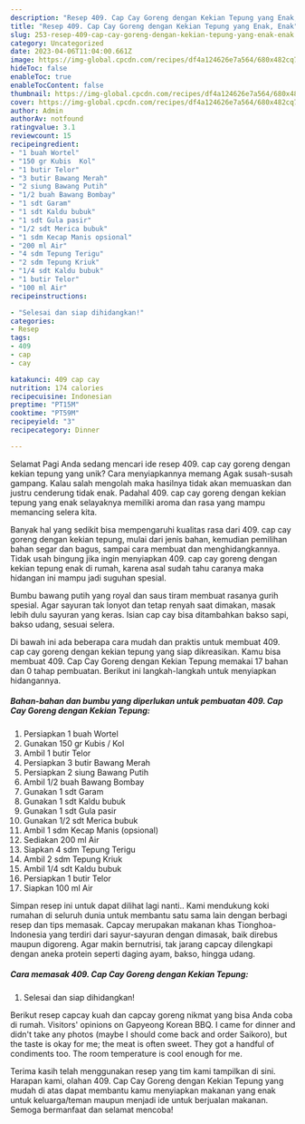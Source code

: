 ```yaml
---
description: "Resep 409. Cap Cay Goreng dengan Kekian Tepung yang Enak, Enak"
title: "Resep 409. Cap Cay Goreng dengan Kekian Tepung yang Enak, Enak"
slug: 253-resep-409-cap-cay-goreng-dengan-kekian-tepung-yang-enak-enak
category: Uncategorized
date: 2023-04-06T11:04:00.661Z
image: https://img-global.cpcdn.com/recipes/df4a124626e7a564/680x482cq70/409-cap-cay-goreng-dengan-kekian-tepung-foto-resep-utama.jpg
hideToc: false
enableToc: true
enableTocContent: false
thumbnail: https://img-global.cpcdn.com/recipes/df4a124626e7a564/680x482cq70/409-cap-cay-goreng-dengan-kekian-tepung-foto-resep-utama.jpg
cover: https://img-global.cpcdn.com/recipes/df4a124626e7a564/680x482cq70/409-cap-cay-goreng-dengan-kekian-tepung-foto-resep-utama.jpg
author: Admin
authorAv: notfound
ratingvalue: 3.1
reviewcount: 15
recipeingredient:
- "1 buah Wortel"
- "150 gr Kubis  Kol"
- "1 butir Telor"
- "3 butir Bawang Merah"
- "2 siung Bawang Putih"
- "1/2 buah Bawang Bombay"
- "1 sdt Garam"
- "1 sdt Kaldu bubuk"
- "1 sdt Gula pasir"
- "1/2 sdt Merica bubuk"
- "1 sdm Kecap Manis opsional"
- "200 ml Air"
- "4 sdm Tepung Terigu"
- "2 sdm Tepung Kriuk"
- "1/4 sdt Kaldu bubuk"
- "1 butir Telor"
- "100 ml Air"
recipeinstructions:

- "Selesai dan siap dihidangkan!"
categories:
- Resep
tags:
- 409
- cap
- cay

katakunci: 409 cap cay 
nutrition: 174 calories
recipecuisine: Indonesian
preptime: "PT15M"
cooktime: "PT59M"
recipeyield: "3"
recipecategory: Dinner

---
```



Selamat Pagi Anda sedang mencari ide resep 409. cap cay goreng dengan kekian tepung yang unik? Cara menyiapkannya memang Agak susah-susah gampang. Kalau salah mengolah maka hasilnya tidak akan memuaskan dan justru cenderung tidak enak. Padahal 409. cap cay goreng dengan kekian tepung yang enak selayaknya memiliki aroma dan rasa yang mampu memancing selera kita.


Banyak hal yang sedikit bisa mempengaruhi kualitas rasa dari 409. cap cay goreng dengan kekian tepung, mulai dari jenis bahan, kemudian pemilihan bahan segar dan bagus, sampai cara membuat dan menghidangkannya. Tidak usah bingung jika ingin menyiapkan 409. cap cay goreng dengan kekian tepung enak di rumah, karena asal sudah tahu caranya maka hidangan ini mampu jadi suguhan spesial.

Bumbu bawang putih yang royal dan saus tiram membuat rasanya gurih spesial. Agar sayuran tak lonyot dan tetap renyah saat dimakan, masak lebih dulu sayuran yang keras. Isian cap cay bisa ditambahkan bakso sapi, bakso udang, sesuai selera.


Di bawah ini ada beberapa cara mudah dan praktis untuk membuat 409. cap cay goreng dengan kekian tepung yang siap dikreasikan. Kamu bisa membuat 409. Cap Cay Goreng dengan Kekian Tepung memakai 17 bahan dan 0 tahap pembuatan. Berikut ini langkah-langkah untuk menyiapkan hidangannya.

<!--inarticleads1-->

##### Bahan-bahan dan bumbu yang diperlukan untuk pembuatan 409. Cap Cay Goreng dengan Kekian Tepung:

1. Persiapkan 1 buah Wortel
1. Gunakan 150 gr Kubis / Kol
1. Ambil 1 butir Telor
1. Persiapkan 3 butir Bawang Merah
1. Persiapkan 2 siung Bawang Putih
1. Ambil 1/2 buah Bawang Bombay
1. Gunakan 1 sdt Garam
1. Gunakan 1 sdt Kaldu bubuk
1. Gunakan 1 sdt Gula pasir
1. Gunakan 1/2 sdt Merica bubuk
1. Ambil 1 sdm Kecap Manis (opsional)
1. Sediakan 200 ml Air
1. Siapkan 4 sdm Tepung Terigu
1. Ambil 2 sdm Tepung Kriuk
1. Ambil 1/4 sdt Kaldu bubuk
1. Persiapkan 1 butir Telor
1. Siapkan 100 ml Air


Simpan resep ini untuk dapat dilihat lagi nanti.. Kami mendukung koki rumahan di seluruh dunia untuk membantu satu sama lain dengan berbagi resep dan tips memasak. Capcay merupakan makanan khas Tionghoa-Indonesia yang terdiri dari sayur-sayuran dengan dimasak, baik direbus maupun digoreng. Agar makin bernutrisi, tak jarang capcay dilengkapi dengan aneka protein seperti daging ayam, bakso, hingga udang. 

<!--inarticleads2-->

##### Cara memasak 409. Cap Cay Goreng dengan Kekian Tepung:


1. Selesai dan siap dihidangkan!

Berikut resep capcay kuah dan capcay goreng nikmat yang bisa Anda coba di rumah. Visitors&#39; opinions on Gapyeong Korean BBQ. I came for dinner and didn&#39;t take any photos (maybe I should come back and order Saikoro), but the taste is okay for me; the meat is often sweet. They got a handful of condiments too. The room temperature is cool enough for me. 

Terima kasih telah menggunakan resep yang tim kami tampilkan di sini. Harapan kami, olahan 409. Cap Cay Goreng dengan Kekian Tepung yang mudah di atas dapat membantu kamu menyiapkan makanan yang enak untuk keluarga/teman maupun menjadi ide untuk berjualan makanan. Semoga bermanfaat dan selamat mencoba!
